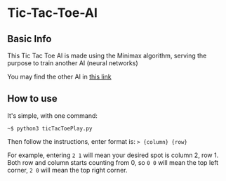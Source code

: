 # Tic-Tac-Toe-AI

## Basic Info

This Tic Tac Toe AI is made using the Minimax algorithm, serving the purpose to train another AI (neural networks)

You may find the other AI in [this link](https://github.com/pleituer/neuralNet/tree/main/examples/Tic%20Tac%20Toe)

## How to use

It's simple, with one command:
```
~$ python3 ticTacToePlay.py
```
Then follow the instructions, enter format is: `> {column} {row}`

For example, entering `2 1` will mean your desired spot is column 2, row 1. Both row and column starts counting from 0, so `0 0` will mean the top left corner, `2 0` will mean the top right corner.

